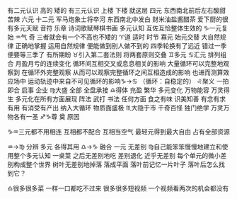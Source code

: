 有二元认识 高的 矮的
有三元认识 上楼 下楼 就这层
四元 东西南北前后左右酸甜苦辣
六元 十二元 军马炮象士将卒河 东西南北中发白
财米油盐酱醋茶 爱下厨的很有多元天赋
音符 乐章 诗词歌赋琴棋书画
多元认知 互佐互恰整体生效的
♑︎一元复始 ♒︎气 奇 三者就会有一个不高也不矮的
♈︎道 适时 时节 寡元 始元交替 大自然规律
正确地掌握 运用自然规律 便能做到别人做不到的
四季轮换有了远近 错过一季便要等三季了 有所期盼
♉︎引入第二套法则 将两套原则交叠
♊︎多元 ♋︎汇元 排列组合
月盈月亏的连续变化 循环间互相交叉或息息相关的影响
大量循环可以完整地观察到 在循环外完整观察
从而可以观察完整循环之间互相造成的影响
也进而测算效应场中 运动轨迹中来自不可见循环的影响♑︎→♋︎
（循环：自稳定的）
♌︎聚义 一拍即合 启事 企业
♍︎大盛 全部 全盘承接
♎︎得体 充盈 繁华 多元变化 万物能容 万灵得生
多元化在所有方面展现 阵法 武打 书法 任何方面
食之有味 识美知善 有念有求
有用 有消受有产出 纳入大循环 物质面盛极
♏︎大隐于市 千奇百怪 独门绝学 万灵万物各有一圣
♐︎♑︎尊 奠 原因

♑︎♒︎三元都不用相连 互相都不配合 互相当空气 最轻元得到最大自由 占有全部资源

♒︎→♍︎ 分辨 多元 各得其用 ♎︎→♑︎ 融合 一元 无差别
♍︎自己能笨笨慢慢地建立和使用整个多元认知
一桌菜 之后无差别地吃 差别退化
近乎无差别 每个单元的微小差别构成整个世界
树叶无差别地掉落 落成平面
落叶前记忆一片叶子 落叶后怎么找到它？

♎︎很多很多菜 一样一口都吃不过来
很多很多短视频 一个视频看两次的机会都没有
